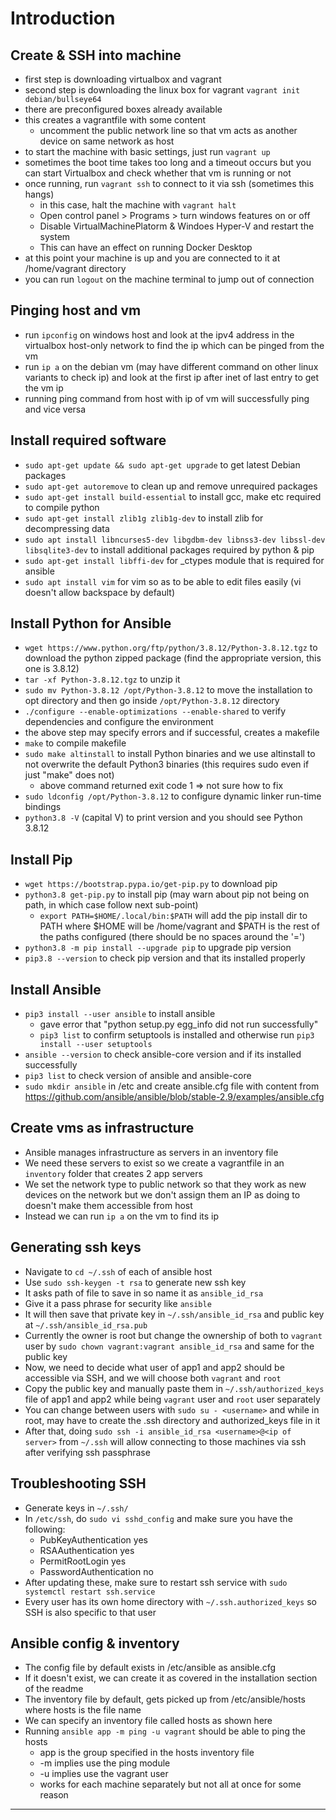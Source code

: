 # Introduction

## Create & SSH into machine

- first step is downloading virtualbox and vagrant
- second step is downloading the linux box for vagrant ``` vagrant init debian/bullseye64 ```
- there are preconfigured boxes already available
- this creates a vagrantfile with some content
  - uncomment the public network line so that vm acts as another device on same network as host
- to start the machine with basic settings, just run ```vagrant up```
- sometimes the boot time takes too long and a timeout occurs but you can start Virtualbox and check whether that vm is running or not
- once running, run ```vagrant ssh``` to connect to it via ssh (sometimes this hangs)
  - in this case, halt the machine with ```vagrant halt```
  - Open control panel > Programs > turn windows features on or off
  - Disable VirtualMachinePlatorm & Windoes Hyper-V and restart the system
  - This can have an effect on running Docker Desktop
- at this point your machine is up and you are connected to it at /home/vagrant directory
- you can run ```logout``` on the machine terminal to jump out of connection

## Pinging host and vm

- run ```ipconfig``` on windows host and look at the ipv4 address in the virtualbox host-only network to find the ip which can be pinged from the vm
- run ```ip a``` on the debian vm (may have different command on other linux variants to check ip) and look at the first ip after inet of last entry to get the vm ip
- running ping command from host with ip of vm will successfully ping and vice versa

## Install required software

- ```sudo apt-get update && sudo apt-get upgrade``` to get latest Debian packages
- ```sudo apt-get autoremove``` to clean up and remove unrequired packages
- ```sudo apt-get install build-essential``` to install gcc, make etc required to compile python
- ```sudo apt-get install zlib1g zlib1g-dev``` to install zlib for decompressing data
- ```sudo apt install libncurses5-dev libgdbm-dev libnss3-dev libssl-dev libsqlite3-dev``` to install additional packages required by python & pip
- ```sudo apt-get install libffi-dev``` for _ctypes module that is required for ansible
- ```sudo apt install vim``` for vim so as to be able to edit files easily (vi doesn't allow backspace by default)

## Install Python for Ansible

- ```wget https://www.python.org/ftp/python/3.8.12/Python-3.8.12.tgz``` to download the python zipped package (find the appropriate version, this one is 3.8.12)
- ```tar -xf Python-3.8.12.tgz``` to unzip it
- ```sudo mv Python-3.8.12 /opt/Python-3.8.12``` to move the installation to opt directory and then go inside ```/opt/Python-3.8.12``` directory
- ```./configure --enable-optimizations --enable-shared``` to verify dependencies and configure the environment
- the above step may specify errors and if successful, creates a makefile
- ```make``` to compile makefile
- ```sudo make altinstall``` to install Python binaries and we use altinstall to not overwrite the default Python3 binaries (this requires sudo even if just "make" does not)
  - above command returned exit code 1 => not sure how to fix
- ```sudo ldconfig /opt/Python-3.8.12``` to configure dynamic linker run-time bindings
- ```python3.8 -V``` (capital V) to print version and you should see Python 3.8.12

## Install Pip

- ```wget https://bootstrap.pypa.io/get-pip.py``` to download pip
- ```python3.8 get-pip.py``` to install pip (may warn about pip not being on path, in which case follow next sub-point)
  - ```export PATH=$HOME/.local/bin:$PATH``` will add the pip install dir to PATH where $HOME will be /home/vagrant and $PATH is the rest of the paths configured (there should be no spaces around the '=')
- ```python3.8 -m pip install --upgrade pip``` to upgrade pip version
- ```pip3.8 --version``` to check pip version and that its installed properly

## Install Ansible

- ```pip3 install --user ansible``` to install ansible
  - gave error that "python setup.py egg_info did not run successfully"
  - ```pip3 list``` to confirm setuptools is installed and otherwise run ```pip3 install --user setuptools```
- ```ansible --version``` to check ansible-core version and if its installed successfully
- ```pip3 list``` to check version of ansible and ansible-core
- ```sudo mkdir ansible``` in /etc and create ansible.cfg file with content from https://github.com/ansible/ansible/blob/stable-2.9/examples/ansible.cfg

## Create vms as infrastructure

- Ansible manages infrastructure as servers in an inventory file
- We need these servers to exist so we create a vagrantfile in an ```inventory``` folder that creates 2 app servers
- We set the network type to public network so that they work as new devices on the network but we don't assign them an IP as doing to doesn't make them accessible from host
- Instead we can run ```ip a``` on the vm to find its ip

## Generating ssh keys
- Navigate to ```cd ~/.ssh``` of each of ansible host
- Use ```sudo ssh-keygen -t rsa``` to generate new ssh key
- It asks path of file to save in so name it as ```ansible_id_rsa```
- Give it a pass phrase for security like ```ansible```
- It will then save that private key in ```~/.ssh/ansible_id_rsa``` and public key at ```~/.ssh/ansible_id_rsa.pub```
- Currently the owner is root but change the ownership of both to ```vagrant``` user by ```sudo chown vagrant:vagrant ansible_id_rsa``` and same for the public key
- Now, we need to decide what user of app1 and app2 should be accessible via SSH, and we will choose both ```vagrant``` and ```root```
- Copy the public key and manually paste them in ```~/.ssh/authorized_keys``` file of app1 and app2 while being ```vagrant``` user and ```root``` user separately
- You can change between users with ```sudo su - <username>``` and while in root, may have to create the .ssh directory and authorized_keys file in it
- After that, doing ```sudo ssh -i ansible_id_rsa <username>@<ip of server>``` from ```~/.ssh``` will allow connecting to those machines via ssh after verifying ssh passphrase

## Troubleshooting SSH
- Generate keys in ```~/.ssh/```
- In ```/etc/ssh```, do ```sudo vi sshd_config``` and make sure you have the following:
  - PubKeyAuthentication yes
  - RSAAuthentication yes
  - PermitRootLogin yes
  - PasswordAuthentication no
- After updating these, make sure to restart ssh service with ```sudo systemctl restart ssh.service```
- Every user has its own home directory with ```~/.ssh.authorized_keys``` so SSH is also specific to that user

## Ansible config & inventory
- The config file by default exists in /etc/ansible as ansible.cfg
- If it doesn't exist, we can create it as covered in the installation section of the readme
- The inventory file by default, gets picked up from /etc/ansible/hosts where hosts is the file name
- We can specify an inventory file called hosts as shown here
- Running ```ansible app -m ping -u vagrant``` should be able to ping the hosts
  - app is the group specified in the hosts inventory file
  - -m implies use the ping module
  - -u implies use the vagrant user
  - works for each machine separately but not all at once for some reason

---
